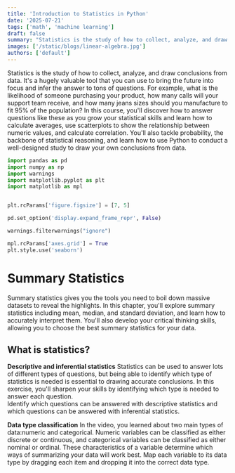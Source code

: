 ```yaml
---
title: 'Introduction to Statistics in Python'
date: '2025-07-21'
tags: ['math', 'machine learning']
draft: false
summary: "Statistics is the study of how to collect, analyze, and draw conclusions from data. It's a hugely valuable tool that you can use to bring the future into focus and infer the answer to tons of questions."
images: ['/static/blogs/linear-algebra.jpg']
authors: ['default']
---
```



Statistics is the study of how to collect, analyze, and draw conclusions from data. It's a hugely valuable tool that you can use to bring the future into focus and infer the answer to tons of questions. For example, what is the likelihood of someone purchasing your product, how many calls will your support team receive, and how many jeans sizes should you manufacture to fit 95% of the population? In this course, you'll discover how to answer questions like these as you grow your statistical skills and learn how to calculate averages, use scatterplots to show the relationship between numeric values, and calculate correlation. You'll also tackle probability, the backbone of statistical reasoning, and learn how to use Python to conduct a well-designed study to draw your own conclusions from data.

```python
import pandas as pd
import numpy as np
import warnings
import matplotlib.pyplot as plt
import matplotlib as mpl 


plt.rcParams['figure.figsize'] = [7, 5]

pd.set_option('display.expand_frame_repr', False)

warnings.filterwarnings("ignore")
```

```python
mpl.rcParams['axes.grid'] = True
plt.style.use('seaborn')
```

# Summary Statistics
Summary statistics gives you the tools you need to boil down massive datasets to reveal the highlights. In this chapter, you'll explore summary statistics including mean, median, and standard deviation, and learn how to accurately interpret them. You'll also develop your critical thinking skills, allowing you to choose the best summary statistics for your data.

## What is statistics?
**Descriptive and inferential statistics**
Statistics can be used to answer lots of different types of questions, but being able to identify which type of statistics is needed is essential to drawing accurate conclusions. In this exercise, you'll sharpen your skills by identifying which type is needed to answer each question.
</br>
Identify which questions can be answered with descriptive statistics and which questions can be answered with inferential statistics.

**Data type classification**
In the video, you learned about two main types of data:numeric and categorical. Numeric variables can be classified as either discrete or continuous, and categorical variables can be classified as either nominal or ordinal. These characteristics of a variable determine which ways of summarizing your data will work best. Map each variable to its data type by dragging each item and dropping it into the correct data type.
